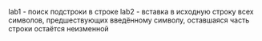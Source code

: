 lab1 - поиск подстроки в строке
lab2 - вставка в исходную строку всех символов, предшествующих введённому символу, оставшаяся часть строки остаётся неизменной
